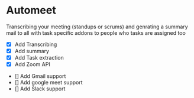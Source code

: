 # Automeet

Transcribing your meeting (standups or scrums) and genrating a summary mail to all with task specific addons to people who tasks are assigned too

- [x] Add Transcribing
- [x] Add summary
- [x] Add Task extraction
- [x] Add Zoom API
- [] Add Gmail support
- [] Add google meet support
- [] Add Slack support